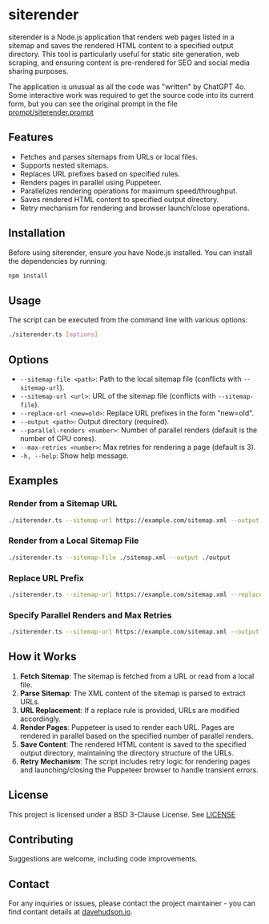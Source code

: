 # siterender

siterender is a Node.js application that renders web pages listed in a sitemap and saves the rendered HTML
content to a specified output directory.  This tool is particularly useful for static site generation, web
scraping, and ensuring content is pre-rendered for SEO and social media sharing purposes.

The application is unusual as all the code was "written" by ChatGPT 4o.  Some interactive work was required
to get the source code into its current form, but you can see the original prompt in the file
[prompt/siterender.prompt](./prompt/siterender.prompt)

## Features

- Fetches and parses sitemaps from URLs or local files.
- Supports nested sitemaps.
- Replaces URL prefixes based on specified rules.
- Renders pages in parallel using Puppeteer.
- Parallelizes rendering operations for maximum speed/throughput.
- Saves rendered HTML content to specified output directory.
- Retry mechanism for rendering and browser launch/close operations.

## Installation

Before using siterender, ensure you have Node.js installed. You can install the dependencies by running:

```sh
npm install
```

## Usage

The script can be executed from the command line with various options:

```sh
./siterender.ts [options]
```

## Options

- `--sitemap-file <path>`: Path to the local sitemap file (conflicts with `--sitemap-url`).
- `--sitemap-url <url>`: URL of the sitemap file (conflicts with `--sitemap-file`).
- `--replace-url <new=old>`: Replace URL prefixes in the form "new=old".
- `--output <path>`: Output directory (required).
- `--parallel-renders <number>`: Number of parallel renders (default is the number of CPU cores).
- `--max-retries <number>`: Max retries for rendering a page (default is 3).
- `-h, --help`: Show help message.

## Examples

### Render from a Sitemap URL

```sh
./siterender.ts --sitemap-url https://example.com/sitemap.xml --output ./output
```

### Render from a Local Sitemap File

```sh
./siterender.ts --sitemap-file ./sitemap.xml --output ./output
```

### Replace URL Prefix

```sh
./siterender.ts --sitemap-url https://example.com/sitemap.xml --replace-url "https://newdomain.com=https://olddomain.com" --output ./output
```

### Specify Parallel Renders and Max Retries

```sh
./siterender.ts --sitemap-url https://example.com/sitemap.xml --output ./output --parallel-renders 4 --max-retries 5
```

## How it Works

1. **Fetch Sitemap**: The sitemap is fetched from a URL or read from a local file.
2. **Parse Sitemap**: The XML content of the sitemap is parsed to extract URLs.
3. **URL Replacement**: If a replace rule is provided, URLs are modified accordingly.
4. **Render Pages**: Puppeteer is used to render each URL. Pages are rendered in parallel based on the specified number of parallel renders.
5. **Save Content**: The rendered HTML content is saved to the specified output directory, maintaining the directory structure of the URLs.
6. **Retry Mechanism**: The script includes retry logic for rendering pages and launching/closing the Puppeteer browser to handle transient errors.

## License

This project is licensed under a BSD 3-Clause License.  See [LICENSE](./LICENSE)

## Contributing

Suggestions are welcome, including code improvements.

## Contact

For any inquiries or issues, please contact the project maintainer - you can find contant details at
[davehudson.io](https://davehudson.io/about).
